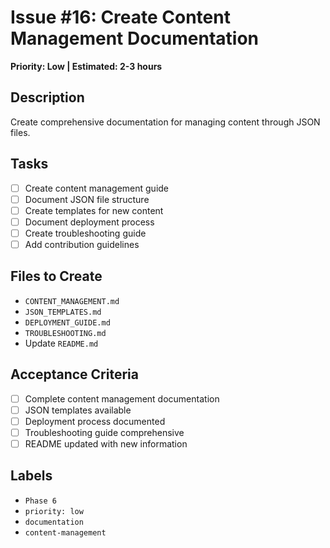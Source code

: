 # Issue #16: Create Content Management Documentation

**Priority: Low | Estimated: 2-3 hours**

## Description
Create comprehensive documentation for managing content through JSON files.

## Tasks
- [ ] Create content management guide
- [ ] Document JSON file structure
- [ ] Create templates for new content
- [ ] Document deployment process
- [ ] Create troubleshooting guide
- [ ] Add contribution guidelines

## Files to Create
- `CONTENT_MANAGEMENT.md`
- `JSON_TEMPLATES.md`
- `DEPLOYMENT_GUIDE.md`
- `TROUBLESHOOTING.md`
- Update `README.md`

## Acceptance Criteria
- [ ] Complete content management documentation
- [ ] JSON templates available
- [ ] Deployment process documented
- [ ] Troubleshooting guide comprehensive
- [ ] README updated with new information

## Labels
- `Phase 6`
- `priority: low`
- `documentation`
- `content-management` 